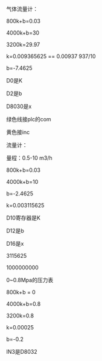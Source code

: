 

气体流量计：

800k+b=0.03

4000k+b=30

3200k=29.97

k=0.009365625 == 0.00937  937/10

b=-7.4625



D0是K

D2是b

D8030是x



绿色线接plc的com

黄色接inc



流量计：

量程：0.5-10 m3/h

800k+b=0.03

4000k+b=10



b=-2.4625

k=0.003115625



D10寄存器是K

D12是b

D16是x





3115625

1000000000



0~0.8Mpa的压力表

800k+b = 0

4000k+b=0.8

3200k=0.8 

k=0.00025

b=-0.2

IN3是D8032
